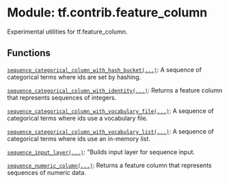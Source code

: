 <div itemscope itemtype="http://developers.google.com/ReferenceObject">
<meta itemprop="name" content="tf.contrib.feature_column" />
<meta itemprop="path" content="Stable" />
</div>

# Module: tf.contrib.feature_column

Experimental utilities for tf.feature_column.

## Functions

[`sequence_categorical_column_with_hash_bucket(...)`](../../tf/contrib/feature_column/sequence_categorical_column_with_hash_bucket.md): A sequence of categorical terms where ids are set by hashing.

[`sequence_categorical_column_with_identity(...)`](../../tf/contrib/feature_column/sequence_categorical_column_with_identity.md): Returns a feature column that represents sequences of integers.

[`sequence_categorical_column_with_vocabulary_file(...)`](../../tf/contrib/feature_column/sequence_categorical_column_with_vocabulary_file.md): A sequence of categorical terms where ids use a vocabulary file.

[`sequence_categorical_column_with_vocabulary_list(...)`](../../tf/contrib/feature_column/sequence_categorical_column_with_vocabulary_list.md): A sequence of categorical terms where ids use an in-memory list.

[`sequence_input_layer(...)`](../../tf/contrib/feature_column/sequence_input_layer.md): "Builds input layer for sequence input.

[`sequence_numeric_column(...)`](../../tf/contrib/feature_column/sequence_numeric_column.md): Returns a feature column that represents sequences of numeric data.

